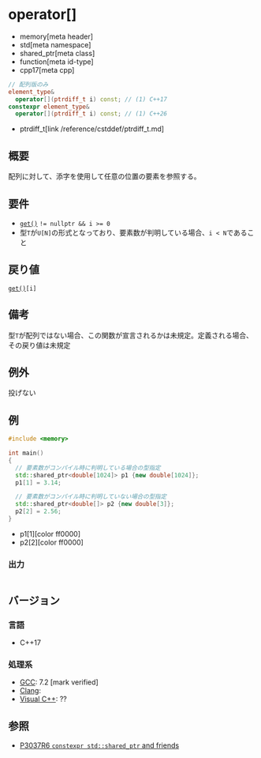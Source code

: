 # operator[]
* memory[meta header]
* std[meta namespace]
* shared_ptr[meta class]
* function[meta id-type]
* cpp17[meta cpp]

```cpp
// 配列版のみ
element_type&
  operator[](ptrdiff_t i) const; // (1) C++17
constexpr element_type&
  operator[](ptrdiff_t i) const; // (1) C++26
```
* ptrdiff_t[link /reference/cstddef/ptrdiff_t.md]

## 概要
配列に対して、添字を使用して任意の位置の要素を参照する。


## 要件
- [`get()`](get.md) `!= nullptr && i >= 0`
- 型`T`が`U[N]`の形式となっており、要素数が判明している場合、`i < N`であること


## 戻り値
[`get()`](get.md)`[i]`


## 備考
型`T`が配列ではない場合、この関数が宣言されるかは未規定。定義される場合、その戻り値は未規定


## 例外
投げない


## 例
```cpp example
#include <memory>

int main()
{
  // 要素数がコンパイル時に判明している場合の型指定
  std::shared_ptr<double[1024]> p1 {new double[1024]};
  p1[1] = 3.14;

  // 要素数がコンパイル時に判明していない場合の型指定
  std::shared_ptr<double[]> p2 {new double[3]};
  p2[2] = 2.56;
}
```
* p1[1][color ff0000]
* p2[2][color ff0000]

### 出力
```
```

## バージョン
### 言語
- C++17

### 処理系
- [GCC](/implementation.md#gcc): 7.2 [mark verified]
- [Clang](/implementation.md#clang):
- [Visual C++](/implementation.md#visual_cpp): ??


## 参照
- [P3037R6 `constexpr std::shared_ptr` and friends](https://open-std.org/jtc1/sc22/wg21/docs/papers/2025/p3037r6.pdf)